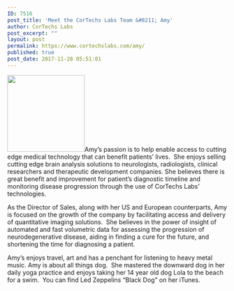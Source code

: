 ```yaml
---
ID: 7516
post_title: 'Meet the CorTechs Labs Team &#8211; Amy'
author: CorTechs Labs
post_excerpt: ""
layout: post
permalink: https://www.cortechslabs.com/amy/
published: true
post_date: 2017-11-28 05:51:01
---
```

<a href="https://www.cortechslabs.com/wp-content/uploads/2017/11/Amy.png"><img class=" wp-image-7517 alignright" src="https://www.cortechslabs.com/wp-content/uploads/2017/11/Amy.png" alt="" width="177" height="176" /></a>Amy’s passion is to help enable access to cutting edge medical technology that can benefit patients’ lives.  She enjoys selling cutting edge brain analysis solutions to neurologists, radiologists, clinical researchers and therapeutic development companies. She believes there is great benefit and improvement for patient’s diagnostic timeline and monitoring disease progression through the use of CorTechs Labs' technologies.

As the Director of Sales, along with her US and European counterparts, Amy is focused on the growth of the company by facilitating access and delivery of quantitative imaging solutions.  She believes in the power of insight of automated and fast volumetric data for assessing the progression of neurodegenerative disease, aiding in finding a cure for the future, and shortening the time for diagnosing a patient.

Amy’s enjoys travel, art and has a penchant for listening to heavy metal music. Amy is about all things dog.  She mastered the downward dog in her daily yoga practice and enjoys taking her 14 year old dog Lola to the beach for a swim.  You can find Led Zeppelins “Black Dog” on her iTunes.
